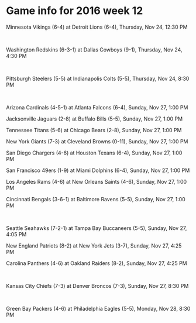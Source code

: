 # Game info for 2016 week 12

Minnesota Vikings (6-4) at Detroit Lions (6-4), Thursday, Nov 24, 12:30 PM


<br/>

Washington Redskins (6-3-1) at Dallas Cowboys (9-1), Thursday, Nov 24, 4:30 PM


<br/>

Pittsburgh Steelers (5-5) at Indianapolis Colts (5-5), Thursday, Nov 24, 8:30 PM


<br/>

Arizona Cardinals (4-5-1) at Atlanta Falcons (6-4), Sunday, Nov 27, 1:00 PM

Jacksonville Jaguars (2-8) at Buffalo Bills (5-5), Sunday, Nov 27, 1:00 PM

Tennessee Titans (5-6) at Chicago Bears (2-8), Sunday, Nov 27, 1:00 PM

New York Giants (7-3) at Cleveland Browns (0-11), Sunday, Nov 27, 1:00 PM

San Diego Chargers (4-6) at Houston Texans (6-4), Sunday, Nov 27, 1:00 PM

San Francisco 49ers (1-9) at Miami Dolphins (6-4), Sunday, Nov 27, 1:00 PM

Los Angeles Rams (4-6) at New Orleans Saints (4-6), Sunday, Nov 27, 1:00 PM

Cincinnati Bengals (3-6-1) at Baltimore Ravens (5-5), Sunday, Nov 27, 1:00 PM


<br/>

Seattle Seahawks (7-2-1) at Tampa Bay Buccaneers (5-5), Sunday, Nov 27, 4:05 PM

New England Patriots (8-2) at New York Jets (3-7), Sunday, Nov 27, 4:25 PM

Carolina Panthers (4-6) at Oakland Raiders (8-2), Sunday, Nov 27, 4:25 PM


<br/>

Kansas City Chiefs (7-3) at Denver Broncos (7-3), Sunday, Nov 27, 8:30 PM


<br/>

Green Bay Packers (4-6) at Philadelphia Eagles (5-5), Monday, Nov 28, 8:30 PM

